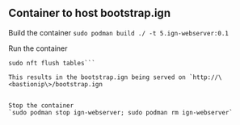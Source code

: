 ## Container to host bootstrap.ign

Build the container
`sudo podman build ./ -t 5.ign-webserver:0.1`


Run the container
```sudo podman run --name ign-webserver -d -v ~/deployconfig/bootstrap.ign:/usr/share/nginx/html/bootstrap.ign:z --network host -p 80:80 5.ign-webserver:0.1
sudo nft flush tables```

This results in the bootstrap.ign being served on `http://\<bastionip\>/bootstrap.ign


Stop the container
`sudo podman stop ign-webserver; sudo podman rm ign-webserver` 

